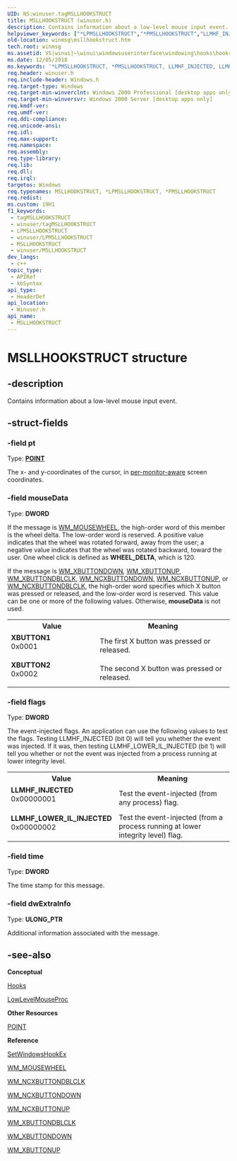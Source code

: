 ```yaml
---
UID: NS:winuser.tagMSLLHOOKSTRUCT
title: MSLLHOOKSTRUCT (winuser.h)
description: Contains information about a low-level mouse input event.
helpviewer_keywords: ["*LPMSLLHOOKSTRUCT","*PMSLLHOOKSTRUCT","LLMHF_INJECTED","LLMHF_LOWER_IL_INJECTED","LPMSLLHOOKSTRUCT","LPMSLLHOOKSTRUCT structure pointer [Windows and Messages]","MSLLHOOKSTRUCT","MSLLHOOKSTRUCT structure [Windows and Messages]","PMSLLHOOKSTRUCT","PMSLLHOOKSTRUCT structure pointer [Windows and Messages]","XBUTTON1","XBUTTON2","_win32_MSLLHOOKSTRUCT_str","_win32_msllhookstruct_str_cpp","winmsg.msllhookstruct","winui._win32_msllhookstruct_str","winuser/LPMSLLHOOKSTRUCT","winuser/MSLLHOOKSTRUCT","winuser/PMSLLHOOKSTRUCT"]
old-location: winmsg\msllhookstruct.htm
tech.root: winmsg
ms.assetid: VS|winui|~\winui\windowsuserinterface\windowing\hooks\hookreference\hookstructures\msllhookstruct.htm
ms.date: 12/05/2018
ms.keywords: '*LPMSLLHOOKSTRUCT, *PMSLLHOOKSTRUCT, LLMHF_INJECTED, LLMHF_LOWER_IL_INJECTED, LPMSLLHOOKSTRUCT, LPMSLLHOOKSTRUCT structure pointer [Windows and Messages], MSLLHOOKSTRUCT, MSLLHOOKSTRUCT structure [Windows and Messages], PMSLLHOOKSTRUCT, PMSLLHOOKSTRUCT structure pointer [Windows and Messages], XBUTTON1, XBUTTON2, _win32_MSLLHOOKSTRUCT_str, _win32_msllhookstruct_str_cpp, winmsg.msllhookstruct, winui._win32_msllhookstruct_str, winuser/LPMSLLHOOKSTRUCT, winuser/MSLLHOOKSTRUCT, winuser/PMSLLHOOKSTRUCT'
req.header: winuser.h
req.include-header: Windows.h
req.target-type: Windows
req.target-min-winverclnt: Windows 2000 Professional [desktop apps only]
req.target-min-winversvr: Windows 2000 Server [desktop apps only]
req.kmdf-ver: 
req.umdf-ver: 
req.ddi-compliance: 
req.unicode-ansi: 
req.idl: 
req.max-support: 
req.namespace: 
req.assembly: 
req.type-library: 
req.lib: 
req.dll: 
req.irql: 
targetos: Windows
req.typenames: MSLLHOOKSTRUCT, *LPMSLLHOOKSTRUCT, *PMSLLHOOKSTRUCT
req.redist: 
ms.custom: 19H1
f1_keywords:
 - tagMSLLHOOKSTRUCT
 - winuser/tagMSLLHOOKSTRUCT
 - LPMSLLHOOKSTRUCT
 - winuser/LPMSLLHOOKSTRUCT
 - MSLLHOOKSTRUCT
 - winuser/MSLLHOOKSTRUCT
dev_langs:
 - c++
topic_type:
 - APIRef
 - kbSyntax
api_type:
 - HeaderDef
api_location:
 - Winuser.h
api_name:
 - MSLLHOOKSTRUCT
---
```


# MSLLHOOKSTRUCT structure


## -description

Contains information about a low-level mouse input event.

## -struct-fields

### -field pt

Type: <b><a href="/previous-versions/dd162805(v=vs.85)">POINT</a></b>

The x- and y-coordinates of the cursor, in <a href="/windows/desktop/api/shellscalingapi/ne-shellscalingapi-process_dpi_awareness">per-monitor-aware</a> screen coordinates.

### -field mouseData

Type: <b>DWORD</b>

If the message is <a href="/windows/desktop/inputdev/wm-mousewheel">WM_MOUSEWHEEL</a>, the high-order word of this member is the wheel delta. The low-order word is reserved. A positive value indicates that the wheel was rotated forward, away from the user; a negative value indicates that the wheel was rotated backward, toward the user. One wheel click is defined as <b>WHEEL_DELTA</b>, which is 120.

If the message is <a href="/windows/desktop/inputdev/wm-xbuttondown">WM_XBUTTONDOWN</a>, <a href="/windows/desktop/inputdev/wm-xbuttonup">WM_XBUTTONUP</a>, <a href="/windows/desktop/inputdev/wm-xbuttondblclk">WM_XBUTTONDBLCLK</a>, <a href="/windows/desktop/inputdev/wm-ncxbuttondown">WM_NCXBUTTONDOWN</a>, <a href="/windows/desktop/inputdev/wm-ncxbuttonup">WM_NCXBUTTONUP</a>, or <a href="/windows/desktop/inputdev/wm-ncxbuttondblclk">WM_NCXBUTTONDBLCLK</a>, the high-order word specifies which X button was pressed or released, and the low-order word is reserved. This value can be one or more of the following values. Otherwise, 
						<b>mouseData</b> is not used. 

<table>
<tr>
<th>Value</th>
<th>Meaning</th>
</tr>
<tr>
<td width="40%"><a id="XBUTTON1"></a><a id="xbutton1"></a><dl>
<dt><b>XBUTTON1</b></dt>
<dt>0x0001</dt>
</dl>
</td>
<td width="60%">
The first X button was pressed or released.

</td>
</tr>
<tr>
<td width="40%"><a id="XBUTTON2"></a><a id="xbutton2"></a><dl>
<dt><b>XBUTTON2</b></dt>
<dt>0x0002</dt>
</dl>
</td>
<td width="60%">
The second X button was pressed or released.

</td>
</tr>
</table>

### -field flags

Type: <b>DWORD</b>

The event-injected flags. An application can use the following values to test the flags. Testing LLMHF_INJECTED (bit 0) will tell you whether the event was injected. If it was, then testing LLMHF_LOWER_IL_INJECTED (bit 1) will tell you whether or not the event was injected from a process running at lower integrity level.

<table>
<tr>
<th>Value</th>
<th>Meaning</th>
</tr>
<tr>
<td width="40%"><a id="LLMHF_INJECTED"></a><a id="llmhf_injected"></a><dl>
<dt><b>LLMHF_INJECTED</b></dt>
<dt>0x00000001</dt>
</dl>
</td>
<td width="60%">
Test the event-injected (from any process) flag.

</td>
</tr>
<tr>
<td width="40%"><a id="LLMHF_LOWER_IL_INJECTED"></a><a id="llmhf_lower_il_injected"></a><dl>
<dt><b>LLMHF_LOWER_IL_INJECTED</b></dt>
<dt>0x00000002</dt>
</dl>
</td>
<td width="60%">
Test the event-injected (from a process running at lower integrity level) flag.

</td>
</tr>
</table>

### -field time

Type: <b>DWORD</b>

The time stamp for this message.

### -field dwExtraInfo

Type: <b>ULONG_PTR</b>

Additional information associated with the message.

## -see-also

<b>Conceptual</b>



<a href="/windows/desktop/winmsg/hooks">Hooks</a>



<a href="/previous-versions/windows/desktop/legacy/ms644986(v=vs.85)">LowLevelMouseProc</a>



<b>Other Resources</b>



<a href="/previous-versions/dd162805(v=vs.85)">POINT</a>



<b>Reference</b>



<a href="/windows/desktop/api/winuser/nf-winuser-setwindowshookexa">SetWindowsHookEx</a>



<a href="/windows/desktop/inputdev/wm-mousewheel">WM_MOUSEWHEEL</a>



<a href="/windows/desktop/inputdev/wm-ncxbuttondblclk">WM_NCXBUTTONDBLCLK</a>



<a href="/windows/desktop/inputdev/wm-ncxbuttondown">WM_NCXBUTTONDOWN</a>



<a href="/windows/desktop/inputdev/wm-ncxbuttonup">WM_NCXBUTTONUP</a>



<a href="/windows/desktop/inputdev/wm-xbuttondblclk">WM_XBUTTONDBLCLK</a>



<a href="/windows/desktop/inputdev/wm-xbuttondown">WM_XBUTTONDOWN</a>



<a href="/windows/desktop/inputdev/wm-xbuttonup">WM_XBUTTONUP</a>